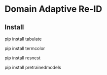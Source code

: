 # Domain Adaptive Re-ID
## Install
pip install tabulate


pip install termcolor


pip install resnest


pip install pretrainedmodels

